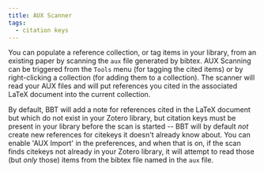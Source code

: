 ```yaml
---
title: AUX Scanner
tags:
  - citation keys
---
```


You can populate a reference collection, or tag items in your
library, from an existing paper by scanning the `aux` file generated
by bibtex. AUX Scanning can be triggered from the `Tools` menu (for
tagging the cited items) or by right-clicking a collection (for
adding them to a collection). The scanner will read your AUX files
and will put references you cited in the associated LaTeX document
into the current collection.

By default, BBT will add a note for references cited in the LaTeX
document but which do not exist in your Zotero library, but citation
keys must be present in your library before the scan is started --
BBT will by default *not* create new references for citekeys it
doesn't already know about. You can enable 'AUX Import' in the
preferences, and when that is on, if the scan finds citekeys not
already in your Zotero library, it will attempt to read those (but
*only* those) items from the bibtex file named in the `aux` file.
